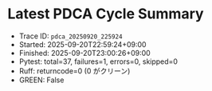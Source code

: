 # Latest PDCA Cycle Summary

- Trace ID: `pdca_20250920_225924`
- Started: 2025-09-20T22:59:24+09:00
- Finished: 2025-09-20T23:00:26+09:00
- Pytest: total=37, failures=1, errors=0, skipped=0
- Ruff: returncode=0 (0 がクリーン)
- GREEN: False
